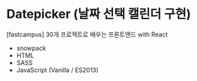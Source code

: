 # Datepicker (날짜 선택 캘린더 구현)

[fastcampus] 30개 프로젝트로 배우는 프론트엔드 with React

- snowpack
- HTML
- SASS
- JavaScript (Vanilla / ES2013)
